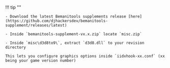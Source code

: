 !!! tip ""

    - Download the latest Bemanitools supplements release [here](https://github.com/djhackersdev/bemanitools-supplement/releases/latest)

    - Inside `bemanitools-supplement-vx.x.zip` locate `misc.zip`

    - Inside `misc\d3d8to9\`, extract `d3d8.dll` to your revision directory

    This lets you configure graphics options inside `iidxhook-xx.conf` (xx being your game version number)
